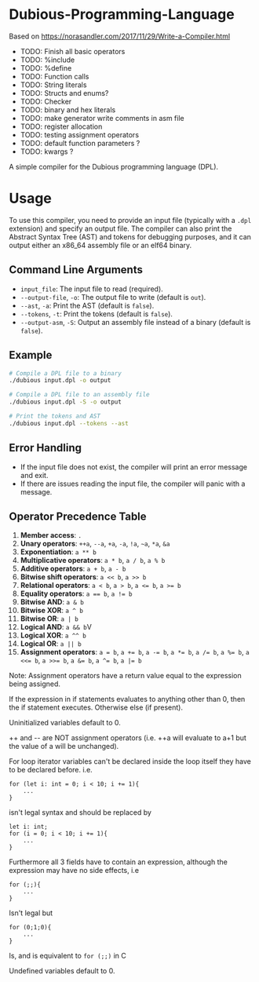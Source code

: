 # Dubious-Programming-Language

Based on https://norasandler.com/2017/11/29/Write-a-Compiler.html

- TODO: Finish all basic operators
- TODO: %include
- TODO: %define
- TODO: Function calls
- TODO: String literals
- TODO: Structs and enums?
- TODO: Checker
- TODO: binary and hex literals
- TODO: make generator write comments in asm file
- TODO: register allocation
- TODO: testing assignment operators
- TODO: default function parameters ?
- TODO: kwargs ?


A simple compiler for the Dubious programming language (DPL).

# Usage

To use this compiler, you need to provide an input file (typically with a `.dpl` extension) and specify an output file. 
The compiler can also print the Abstract Syntax Tree (AST) and tokens for debugging purposes, and it can output either 
an x86_64 assembly file or an elf64 binary.

## Command Line Arguments

- `input_file`: The input file to read (required).
- `--output-file`, `-o`: The output file to write (default is `out`).
- `--ast`, `-a`: Print the AST (default is `false`).
- `--tokens`, `-t`: Print the tokens (default is `false`).
- `--output-asm`, `-S`: Output an assembly file instead of a binary (default is `false`).

## Example

```sh
# Compile a DPL file to a binary
./dubious input.dpl -o output

# Compile a DPL file to an assembly file
./dubious input.dpl -S -o output

# Print the tokens and AST
./dubious input.dpl --tokens --ast
```

## Error Handling

- If the input file does not exist, the compiler will print an error message and exit.
- If there are issues reading the input file, the compiler will panic with a message.


## Operator Precedence Table

1. **Member access**: `.`
2. **Unary operators**: `++a`, `--a`, `+a`, `-a`, `!a`, `~a`, `*a`, `&a`
3. **Exponentiation**: `a ** b`
4. **Multiplicative operators**: `a * b`, `a / b`, `a % b`
5. **Additive operators**: `a + b`, `a - b`
6. **Bitwise shift operators**: `a << b`, `a >> b`
7. **Relational operators**: `a < b`, `a > b`, `a <= b`, `a >= b`
8. **Equality operators**: `a == b`, `a != b`
9. **Bitwise AND**: `a & b`
10. **Bitwise XOR**: `a ^ b`
11. **Bitwise OR**: `a | b`
12. **Logical AND**: `a && b`V
13. **Logical XOR**: `a ^^ b`
14. **Logical OR**: `a || b`
15. **Assignment operators**: `a = b`, `a += b`, `a -= b`, `a *= b`, `a /= b`, `a %= b`, `a <<= b`, `a >>= b`, `a &= b`, `a ^= b`, `a |= b`

Note: Assignment operators have a return value equal to the expression being assigned.

If the expression in if statements evaluates to anything other than 0, then the if
statement executes. Otherwise else (if present).

Uninitialized variables default to 0.

++ and -- are NOT assignment operators (i.e. ++a will evaluate to a+1 but the value of a will be unchanged).

For loop iterator variables can't be declared inside the loop itself they have to be declared before. i.e.
```
for (let i: int = 0; i < 10; i += 1){
	...
}
```
isn't legal syntax and should be replaced by
```
let i: int;
for (i = 0; i < 10; i += 1){
	...
}
```
Furthermore all 3 fields have to contain an expression, although the expression may have no side effects, i.e
```
for (;;){
	...
}
```
Isn't legal but
```
for (0;1;0){
	...
}
```
Is, and is equivalent to `for (;;)` in C

Undefined variables default to 0.